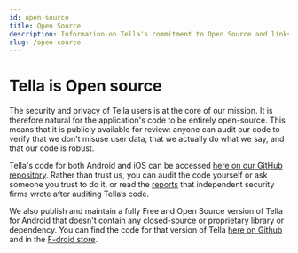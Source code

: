 ```yaml
---
id: open-source
title: Open Source
description: Information on Tella's commitment to Open Source and links to repositories
slug: /open-source
---
```



# Tella is Open source

The security and privacy of Tella users is at the core of our mission. It is therefore natural for the application's code to be entirely open-source. This means that it is publicly available for review: anyone can audit our code to verify that we don't misuse user data, that we actually do what we say, and that our code is robust.

Tella's code for both Android and iOS can be accessed [here on our GitHub repository](https://github.com/horizontal-org). Rather than trust us, you can audit the code yourself or ask someone you trust to do it, or read the [reports](/security-and-privacy#security-audits) that independent security firms wrote after auditing Tella’s code.


We also publish and maintain a fully Free and Open Source version of Tella for Android that doesn't contain any closed-source or proprietary library or dependency. You can find the code for that version of Tella [here on Github](https://github.com/Horizontal-org/Tella-Android-FOSS) and in the [F-droid store](https://f-droid.org/en/packages/org.hzontal.tellaFOSS/).


